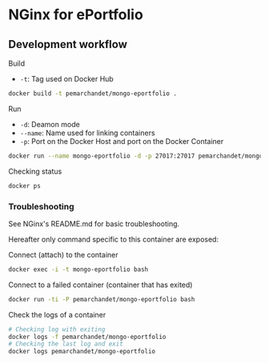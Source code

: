 # NGinx for ePortfolio
## Development workflow
Build
- `-t`: Tag used on Docker Hub
```bash
docker build -t pemarchandet/mongo-eportfolio .
```
Run
- `-d`: Deamon mode
- `--name`: Name used for linking containers
- `-p`: Port on the Docker Host and port on the Docker Container
```bash
docker run --name mongo-eportfolio -d -p 27017:27017 pemarchandet/mongo-eportfolio
```
Checking status
```bash
docker ps
```

### Troubleshooting
See NGinx's README.md for basic troubleshooting.

Hereafter only command specific to this container are exposed:

Connect (attach) to the container
```bash
docker exec -i -t mongo-eportfolio bash
```
Connect to a failed container (container that has exited)
```bash
docker run -ti -P pemarchandet/mongo-eportfolio bash
```
Check the logs of a container
```bash
# Checking log with exiting
docker logs -f pemarchandet/mongo-eportfolio
# Checking the last log and exit
docker logs pemarchandet/mongo-eportfolio
```
